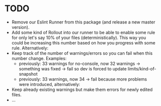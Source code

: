 # TODO

- Remove our Eslint Runner from this package (and release a new master version).
- Add some kind of Rollout into our runner to be able to enable some rule for only let's say 10% of your files (deterministically). This way you could be increasing this number based on how you progress with some rule. Alternatively:
- Keep track of the number of warnings/errors so you can fail when this number change. Examples:
  - previously: 33 warnings for no-console, now 32 warnings -> something was fixed -> fail so dev is forced to update limits/kind-of-snapshot
  - previously: 33 warnings, now 34 -> fail because more problems were introduced, alternatively:
- Keep already existing warnings but make them errors for newly edited files.
- ...
